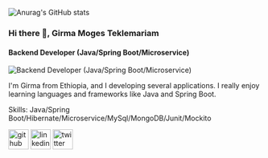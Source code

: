![Anurag's GitHub stats](https://github-readme-stats.vercel.app/api?username=girmamogestekle&show_icons=true&theme=radical)

### Hi there 👋, Girma Moges Teklemariam
#### Backend Developer (Java/Spring Boot/Microservice)
![Backend Developer (Java/Spring Boot/Microservice)]([https://github.com/girmamogestekle/girmamogestekle/blob/main/Image01.jpeg](https://github.com/girmamogestekle/girmamogestekle/blob/main/Image01.jpeg))

I'm Girma from Ethiopia, and I developing several applications. 
I really enjoy learning languages and frameworks like Java and Spring Boot. 

Skills: Java/Spring Boot/Hibernate/Microservice/MySql/MongoDB/Junit/Mockito


[<img src='https://cdn.jsdelivr.net/npm/simple-icons@3.0.1/icons/github.svg' alt='github' height='40'>](https://github.com/girmamogestekle)  [<img src='https://cdn.jsdelivr.net/npm/simple-icons@3.0.1/icons/linkedin.svg' alt='linkedin' height='40'>](https://www.linkedin.com/in/girmamogestekle/)  [<img src='https://cdn.jsdelivr.net/npm/simple-icons@3.0.1/icons/twitter.svg' alt='twitter' height='40'>](https://twitter.com/GirmaMogesTekle)  




